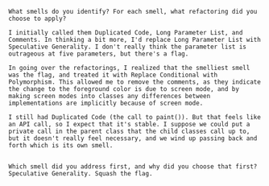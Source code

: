 
    What smells do you identify? For each smell, what refactoring did you choose to apply?

    I initially called them Duplicated Code, Long Parameter List, and Comments. In thinking a bit more, I'd replace Long Parameter List with Speculative Generality. I don't really think the parameter list is outrageous at five parameters, but there's a flag.

    In going over the refactorings, I realized that the smelliest smell was the flag, and treated it with Replace Conditional with Polymorphism. This allowed me to remove the comments, as they indicate the change to the foreground color is due to screen mode, and by making screen modes into classes any differences between implementations are implicitly because of screen mode.

    I still had Duplicated Code (the call to paint()). But that feels like an API call, so I expect that it's stable. I suppose we could put a private call in the parent class that the child classes call up to, but it doesn't really feel necessary, and we wind up passing back and forth which is its own smell.


    Which smell did you address first, and why did you choose that first?
    Speculative Generality. Squash the flag.
